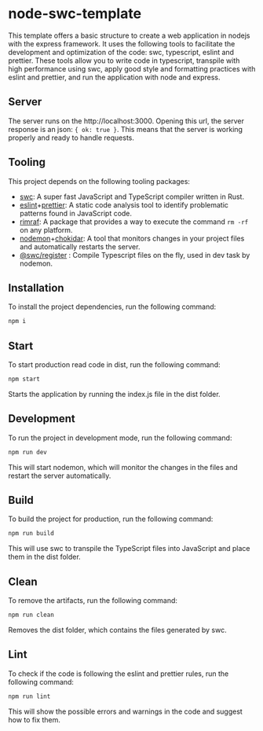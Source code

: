 # node-swc-template

This template offers a basic structure to create a web application in nodejs with the express framework. It uses the following tools to facilitate the development and optimization of the code: swc, typescript, eslint and prettier. These tools allow you to write code in typescript, transpile with high performance using swc, apply good style and formatting practices with eslint and prettier, and run the application with node and express.

## Server
The server runs on the http://localhost:3000. Opening this url, the server response is an json: `{ ok: true }`. This means that the server is working properly and ready to handle requests.

## Tooling

This project depends on the following tooling packages:

- [swc](https://github.com/swc-project/swc#readme): A super fast JavaScript and TypeScript compiler written in Rust.
- [eslint](https://github.com/eslint/eslint#readme)+[prettier](https://github.com/prettier/prettier#readme): A static code analysis tool to identify problematic patterns found in JavaScript code.
- [rimraf](https://github.com/isaacs/rimraf#readme): A package that provides a way to execute the command `rm -rf` on any platform.
- [nodemon](https://github.com/remy/nodemon#readme)+[chokidar](https://github.com/paulmillr/chokidar#readme): A tool that monitors changes in your project files and automatically restarts the server.
- [@swc/register](https://github.com/swc-project/register#readme) : Compile Typescript files on the fly, used in dev task by nodemon.

## Installation

To install the project dependencies, run the following command:

```bash
npm i
```

## Start
To start production read code in dist, run the following command:

```bash
npm start
```

Starts the application by running the index.js file in the dist folder.

## Development

To run the project in development mode, run the following command:

```bash
npm run dev
```

This will start nodemon, which will monitor the changes in the files and restart the server automatically.

## Build

To build the project for production, run the following command:

```bash
npm run build
```

This will use swc to transpile the TypeScript files into JavaScript and place them in the dist folder.

## Clean

To remove the artifacts, run the following command:

```bash
npm run clean
```

Removes the dist folder, which contains the files generated by swc.

## Lint

To check if the code is following the eslint and prettier rules, run the following command:

```bash
npm run lint
```

This will show the possible errors and warnings in the code and suggest how to fix them.
